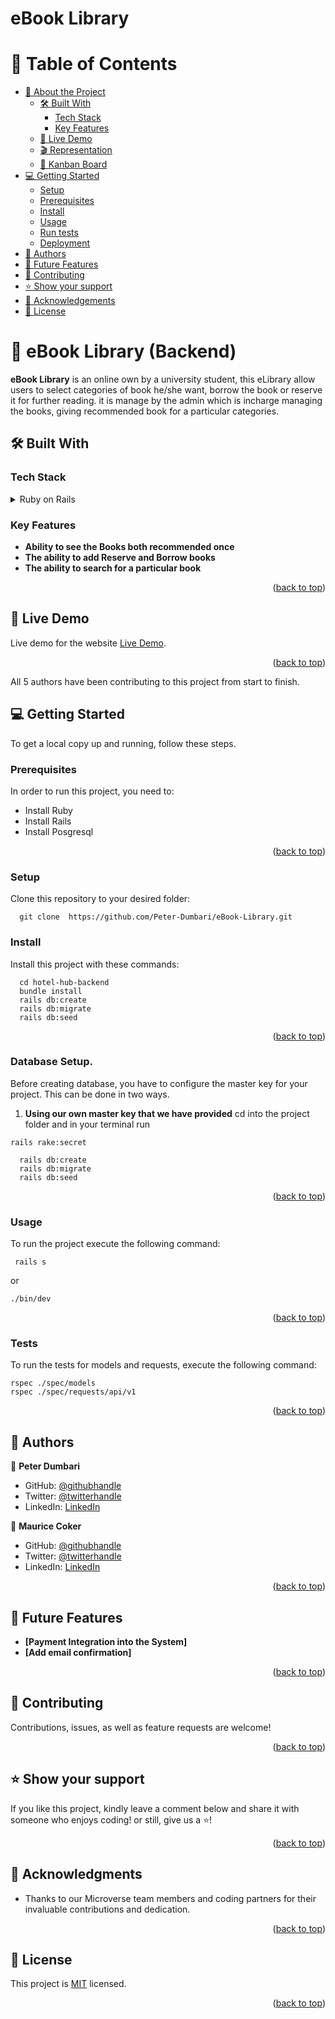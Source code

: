 # eBook Library

<a id="readme-top"></a>

# 📗 Table of Contents

- [📖 About the Project](#about-project)
  - [🛠 Built With](#built-with)
    - [Tech Stack](#tech-stack)
    - [Key Features](#key-features)
  - [🚀 Live Demo](#live-demo)
  - [🎬 Representation](#representation)
  - [🧮 Kanban Board](#kanban-board)
- [💻 Getting Started](#getting-started)
  - [Setup](#setup)
  - [Prerequisites](#prerequisites)
  - [Install](#install)
  - [Usage](#usage)
  - [Run tests](#run-tests)
  - [Deployment](#triangular_flag_on_post-deployment)
- [👥 Authors](#authors)
- [🔭 Future Features](#future-features)
- [🤝 Contributing](#contributing)
- [⭐️ Show your support](#support)
- [🙏 Acknowledgements](#acknowledgements)
- [📝 License](#license)

<!-- PROJECT DESCRIPTION -->

# 📖 eBook Library (Backend) <a id="about-project"></a>

**eBook Library** is an online own by a university student, this eLibrary allow users to select categories of book he/she want, borrow the book or reserve it for further reading. it is manage by the admin which is incharge managing the books, giving recommended book for a particular categories.

## 🛠 Built With <a id="built-with"></a>

### Tech Stack <a id="tech-stack"></a>

<details>
  <summary>Ruby on Rails</summary>
  <ul>
    <li><a>https://rubyonrails.org/</a></li>   
  </ul>
</details>

<!-- Features -->

### Key Features <a id="key-features"></a>

- **Ability to see the Books both recommended once**
- **The ability to add Reserve and Borrow books**
- **The ability to search for a particular book**

<p align="right">(<a href="#readme-top">back to top</a>)</p>

## 🚀 Live Demo <a id="live-demo"></a>

Live demo for the website [Live Demo](https://tams-mall.onrender.com).

<p align="right">(<a href="#readme-top">back to top</a>)</p>

All 5 authors have been contributing to this project from start to finish.

<!-- GETTING STARTED -->

## 💻 Getting Started <a id="getting-started"></a>

To get a local copy up and running, follow these steps.

### Prerequisites

In order to run this project, you need to:

- Install Ruby
- Install Rails
- Install Posgresql
<p align="right">(<a href="#readme-top">back to top</a>)</p>

### Setup

Clone this repository to your desired folder:

```
  git clone  https://github.com/Peter-Dumbari/eBook-Library.git
```

### Install

Install this project with these commands:

```
  cd hotel-hub-backend
  bundle install
  rails db:create
  rails db:migrate
  rails db:seed
```

<p align="right">(<a href="#readme-top">back to top</a>)</p>

### Database Setup.

Before creating database, you have to configure the master key for your project. This can be done in two ways.

1. **Using our own master key that we have provided**
   cd into the project folder and in your terminal run

```
rails rake:secret

```

<!-- - This command will generate a master.key file and inside that file replace the key with the one shown below.

**[f387ccf0b4eebd334dc8725a1cb9573]**

- Proceed to creating db.

2. **Generating your own master Key**

- Remove config/master.key and config/credentials.yml.enc if they exist.
- Run in the terminal: EDITOR=code rails credentials:edit
- Close the editor that opens.
- This command will create a new master.key and credentials.yml.enc if they do not exist.

- After this proceed to creating db with: -->

```
  rails db:create
  rails db:migrate
  rails db:seed
```

<p align="right">(<a href="#readme-top">back to top</a>)</p>

### Usage

To run the project execute the following command:

```
 rails s
```

or

```
./bin/dev
```

<p align="right">(<a href="#readme-top">back to top</a>)</p>

### Tests <a id="run-tests"></a>

To run the tests for models and requests, execute the following command:

```
rspec ./spec/models
rspec ./spec/requests/api/v1

```

<p align="right">(<a href="#readme-top">back to top</a>)</p>

<!-- AUTHORS -->

## 👥 Authors <a id="authors"></a>

👤 **Peter Dumbari**

- GitHub: [@githubhandle](https://github.com/Peter-Dumbari)
- Twitter: [@twitterhandle](https://twitter.com/PeterDumbari)
- LinkedIn: [LinkedIn](https://www.linkedin.com/in/peterdumbari/)

👤 **Maurice Coker**

- GitHub: [@githubhandle](https://github.com/coker2019)
- Twitter: [@twitterhandle](https://twitter.com/)
- LinkedIn: [LinkedIn](https://www.linkedin.com/in/)

<p align="right">(<a href="#readme-top">back to top</a>)</p>

## 🔭 Future Features <a id="future-features"></a>

- **[Payment Integration into the System]**
- **[Add email confirmation]**

<p align="right">(<a href="#readme-top">back to top</a>)</p>

<!-- CONTRIBUTING -->

## 🤝 Contributing <a id="contributing"></a>

Contributions, issues, as well as feature requests are welcome!

<!-- Feel free to check the [issues page](https://github.com/ProgramKingAbel/hotel-hub-frontend/issues). -->

<p align="right">(<a href="#readme-top">back to top</a>)</p>

<!-- SUPPORT -->

## ⭐️ Show your support <a id="support"></a>

If you like this project, kindly leave a comment below and share it with
someone who enjoys coding! or still, give us a ⭐️!

<p align="right">(<a href="#readme-top">back to top</a>)</p>

<!-- ACKNOWLEDGEMENTS -->

## 🙏 Acknowledgments <a id="acknowledgements"></a>

- Thanks to our Microverse team members and coding partners for their invaluable contributions and dedication.

<p align="right">(<a href="#readme-top">back to top</a>)</p>

<!-- LICENSE -->

## 📝 License <a id="license"></a>

This project is [MIT](./LICENSE) licensed.

<p align="right">(<a href="#readme-top">back to top</a>)</p>

